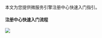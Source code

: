 本文为您提供微服务引擎注册中心快速入门指引。


#### 注册中心快速入门流程
![](https://main.qcloudimg.com/raw/f9370b2362f866e380bfc25f163a751f.png)

